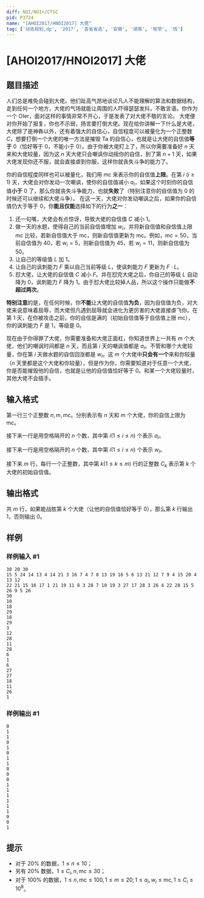 ```yaml
---
diff: NOI/NOI+/CTSC
pid: P3724
name: "[AHOI2017/HNOI2017] 大佬"
tag: ['动态规划,dp', '2017', '各省省选', '安徽', '湖南', '枚举', '栈']
---
```

# [AHOI2017/HNOI2017] 大佬
## 题目描述

人们总是难免会碰到大佬。他们趾高气昂地谈论凡人不能理解的算法和数据结构，走到任何一个地方，大佬的气场就能让周围的人吓得瑟瑟发抖，不敢言语。你作为一个 OIer，面对这样的事情非常不开心，于是发表了对大佬不敬的言论。 大佬便对你开始了报复，你也不示弱，扬言要打倒大佬。现在给你讲解一下什么是大佬，大佬除了是神犇以外，还有着强大的自信心，自信程度可以被量化为一个正整数 $C$，想要打倒一个大佬的唯一方法是摧毁 Ta 的自信心，也就是让大佬的自信值**等于** $0$（恰好等于 $0$，不能小于 $0$）。由于你被大佬盯上了，所以你需要准备好 $n$ 天来和大佬较量，因为这 $n$ 天大佬只会嘲讽你动摇你的自信，到了第 $n+1$ 天，如果大佬发现你还不服，就会直接虐到你服，这样你就丧失斗争的能力了。

你的自信程度同样也可以被量化，我们用 $\mathrm{mc}$ 来表示你的自信值**上限**。在第 $i \ (i\ge 1)$ 天，大佬会对你发动一次嘲讽，使你的自信值减小 $a_i$，如果这个时刻你的自信值**小于** $0$ 了，那么你就丧失斗争能力，也就**失败**了（特别注意你的自信值为 $0$ 的时候还可以继续和大佬斗争）。 在这一天，大佬对你发动嘲讽之后，如果你的自信值仍大于等于 $0$，你**能且仅能**选择如下的行为**之一**：

1. 还一句嘴，大佬会有点惊讶，导致大佬的自信值 $C$ 减小 $1$。
2. 做一天的水题，使得自己的当前自信值增加 $w_i$，并将新自信值和自信值上限 $\mathrm{mc}$ 比较，若新自信值大于 $\mathrm{mc}$，则新自信值更新为 $\mathrm{mc}$。例如，$\mathrm{mc} = 50$，当前自信值为 $40$，若 $w_i = 5$，则新自信值为 $45$，若 $w_i = 11$，则新自信值为 $50$。
3. 让自己的等级值 $L$ 加 $1$。
4. 让自己的讽刺能力 $F$ 乘以自己当前等级 $L$，使讽刺能力 $F$ 更新为 $F\cdot L$。
5. 怼大佬，让大佬的自信值 $C$ 减小 $F$。并在怼完大佬之后，你自己的等级 $L$ 自动降为 $0$，讽刺能力 $F$ 降为 $1$。由于怼大佬比较掉人品，所以这个操作只能做**不超过两次**。

**特别注意**的是，在任何时候，你**不能**让大佬的自信值**为负**，因为自信值为负，对大佬来说意味着屈辱，而大佬但凡遇到屈辱就会进化为更厉害的大佬直接虐飞你。在第 $1$ 天，在你被攻击之前，你的自信是满的（初始自信值等于自信值上限 $\mathrm{mc}$），你的讽刺能力 $F$ 是 $1$，等级是 $0$。


现在由于你得罪了大佬，你需要准备和大佬正面杠，你知道世界上一共有 $m$ 个大佬，他们的嘲讽时间都是 $n$ 天，而且第 $i$ 天的嘲讽值都是 $a_i$。不管和哪个大佬较量，你在第 $i$ 天做水题的自信回涨都是 $w_i$。这 $m$ 个大佬中**只会有一个**来和你较量（$n$ 天里都是这个大佬和你较量），但是作为你，你需要知道对于任意一个大佬，你是否能摧毁他的自信，也就是让他的自信值恰好等于 $0$。和某一个大佬较量时，其他大佬不会插手。
## 输入格式

第一行三个正整数 $n,m,\mathrm{mc}$。分别表示有 $n$ 天和 $m$ 个大佬，你的自信上限为 $\mathrm{mc}$。

接下来一行是用空格隔开的 $n$ 个数，其中第 $i(1\le i\le n)$ 个表示 $a_i$。

接下来一行是用空格隔开的 $n$ 个数，其中第 $i(1\le i\le n)$ 个表示 $w_i$。

接下来 $m$ 行，每行一个正整数，其中第 $k(1\le k\le m)$ 行的正整数 $C_k$ 表示第 $k$ 个大佬的初始自信值。
## 输出格式

共 $m$ 行，如果能战胜第 $k$ 个大佬（让他的自信值恰好等于 0），那么第 $k$ 行输出 $1$，否则输出 $0$。
## 样例

### 样例输入 #1
```
30 20 30
15 5 24 14 13 4 14 21 3 16 7 4 7 8 13 19 16 5 6 13 21 12 7 9 4 15 20 4 13 12
22 21 15 16 17 1 21 19 11 8 3 28 7 10 19 3 27 17 28 3 26 4 22 28 15 5 26 9 5 26
30
10
18
29
18
29
3
12
28
11
28
6
1
6
27
27
18
11
26
1
```
### 样例输出 #1
```
0
1
1
0
1
0
1
1
0
0
0
1
1
1
1
1
1
0
0
1
```
## 提示

- 对于 $20\%$ 的数据，$1\le n\le 10$；
- 另有 $20\%$ 数据，$1\le C_i,n,\mathrm{mc}\le 30$；
- 对于 $100\%$ 的数据，$1\le n, \mathrm{mc}\le 100, 1\le m\le 20; 1\le a_i, w_i\le\mathrm{mc}, 1\le C_i\le 10^8$。
